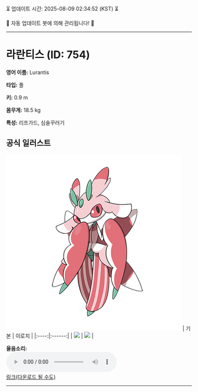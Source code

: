 
⏳ 업데이트 시간: 2025-08-09 02:34:52 (KST) ⏳

🤖 자동 업데이트 봇에 의해 관리됩니다! 🤖

---

# 라란티스 (ID: 754)
**영어 이름:** Lurantis

**타입:** 풀

**키:** 0.9 m

**몸무게:** 18.5 kg

**특성:** 리프가드, 심술꾸러기

## 공식 일러스트
![](https://raw.githubusercontent.com/PokeAPI/sprites/master/sprites/pokemon/other/official-artwork/754.png)
| 기본 | 이로치 |
|:----:|:------:|
| <img src="http://play.pokemonshowdown.com/sprites/ani/lurantis.gif" width="200"> | <img src="http://play.pokemonshowdown.com/sprites/ani-shiny/lurantis.gif" width="200"> |

**울음소리:**<br><audio controls src="https://raw.githubusercontent.com/PokeAPI/cries/main/cries/pokemon/latest/754.ogg"></audio><br> [링크(다운로드 될 수도)](https://raw.githubusercontent.com/PokeAPI/cries/main/cries/pokemon/latest/754.ogg)


---
